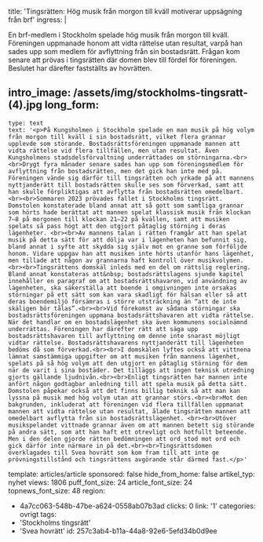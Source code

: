 title: 'Tingsrätten: Hög musik från morgon till kväll motiverar uppsägning från brf'
ingress: |
  <p>En brf-medlem i Stockholm spelade hög musik från morgon till kväll. Föreningen uppmanade honom att vidta rättelse utan resultat, varpå han sades upp som medlem för avflyttning från sin bostadsrätt. Frågan kom senare att prövas i tingsrätten där domen blev till fördel för föreningen. Beslutet har därefter fastställts av hovrätten.
  </p>
  
intro_image: /assets/img/stockholms-tingsratt-(4).jpg
long_form:
  -
    type: text
    text: '<p>På Kungsholmen i Stockholm spelade en man musik på hög volym från morgon till kväll i sin bostadsrätt, vilket flera grannar upplevde som störande. Bostadsrättsföreningen uppmanade mannen att vidta rättelse vid flera tillfällen, men utan resultat. Även Kungsholmens stadsdelsförvaltning underrättades om störningarna.<br><br>Drygt fyra månader senare sades han upp som föreningsmedlem för avflyttning från bostadsrätten, men det gick han inte med på. Föreningen vände sig därför till tingsrätten och yrkade på att mannens nyttjanderätt till bostadsrätten skulle ses som förverkad, samt att han skulle förpliktigas att avflytta från bostadsrätten omedelbart.<br><br>Sommaren 2023 prövades fallet i Stockholms tingsrätt. Domstolen konstaterade bland annat att så gott som samtliga grannar som hörts hade berättat att mannen spelat klassisk musik från klockan 7–8 på morgonen till klockan 21–22 på kvällen, samt att musiken spelats så pass högt att den utgjort påtaglig störning i deras lägenheter. <br><br>Av mannens talan i rätten framgår att han spelat musik på detta sätt för att dölja var i lägenheten han befunnit sig, bland annat i syfte att skydda sig själv mot en granne som förföljde honom. Vidare uppgav han att musiken inte hörts utanför hans lägenhet, men tillade att någon av grannarna haft kontroll över musikvolymen.<br><br>Tingsrättens domskäl inleds med en del om rättslig reglering. Bland annat konstateras att&nbsp; bostadsrättslagens sjunde kapitel innehåller en paragraf om att bostadsrättshavaren, vid användning av lägenheten, ska säkerställa att boende i omgivningen inte orsakas störningar på ett sätt som kan vara skadligt för hälsan eller så att deras boendemiljö försämras i större utsträckning än “att de inte skäligen bör tålas”.<br><br>Vid förekomst av sådana störningar ska bostadsrättsföreningen uppmana bostadsrättshavaren att vidta rättelse. När det handlar om en bostadslägenhet ska även kommunens socialnämnd underrättas. Föreningen har därefter rätt att säga upp bostadsrättshavaren till avflyttning om denne inte snarast möjligt vidtar rättelse. Bostadsrättshavarens nyttjanderätt till lägenheten bedöms då som förverkad.<br><br>I domskälen lyftes också att vittnena lämnat samstämmiga uppgifter om att musiken från mannens lägenhet, spelats på så hög volym att den utgjort en påtaglig störning för dem när de varit i sina bostäder. Det tilläggs att ingen teknisk utredning gjorts gällande ljudnivån.<br><br>Enligt tingsrätten har mannen inte anfört någon godtagbar anledning till att spela musik på detta sätt. Domstolen påpekar också att det finns billig teknik så att man kan lyssna på musik med hög volym utan att grannar störs.<br><br>Mot den bakgrunden, inkluderat att föreningen vid flera tillfällen uppmanat mannen att vidta rättelse utan resultat, ålade tingsrätten mannen att omedelbart avflytta från sin bostadsrättslägenhet. <br><br>Utöver musikspelandet vittnade grannar även om att mannen betett sig störande på andra sätt, som att han haft ett otrevligt och hotfullt beteende. Men i den delen gjorde rätten bedömningen att ord stod mot ord och gick därför inte närmare in på det.<br><br>Tingsrättsdomen överklagades till Svea hovrätt som kom fram till att inte ge prövningstillstånd och tingsrättens avgörande står därmed fast.</p>'
template: articles/article
sponsored: false
hide_from_home: false
artikel_typ: nyhet
views: 1806
puff_font_size: 24
article_font_size: 24
topnews_font_size: 48
region:
  - 4a7cc063-548b-47be-a624-0558ab07b3ad
clicks: 0
link: '1'
categories: ovrigt
tags:
  - 'Stockholms tingsrätt'
  - 'Svea hovrätt'
id: 257c3ab4-b11a-44a8-92e6-5efd34b0d9ee
